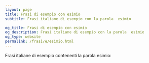 ```yaml
---
layout: page
title: Frasi di esempio con esimio 
subtitle: Frasi italiane di esempio con la parola  esimio

og_title: Frasi di esempio con esimio 
og_description: Frasi italiane di esempio con la parola  esimio
og_type: website
permalink: /frasi/e/esimio.html
---
```


Frasi italiane di esempio contenenti la parola esimio:



